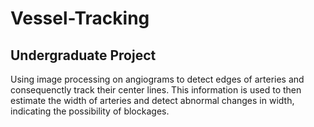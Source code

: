 # Vessel-Tracking

## Undergraduate Project

Using image processing on angiograms to detect edges of arteries and consequenctly track their center lines. This information is used to then estimate the width of arteries and detect abnormal changes in width, indicating the possibility of blockages. 
